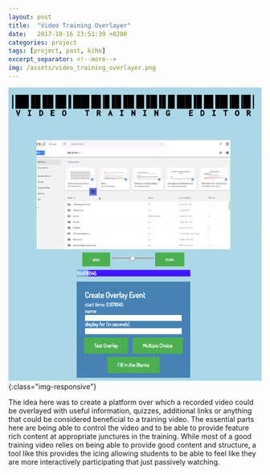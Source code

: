 ```yaml
---
layout: post
title:  "Video Training Overlayer"
date:   2017-10-16 23:51:39 +0200
categories: project
tags: [project, past, kiho]
excerpt_separator: <!--more-->
img: /assets/video_training_overlayer.png
---
```

![VideoTraining](/assets/video_training_overlayer.png){:class="img-responsive"}

The idea here was to create a platform over which a recorded video could be overlayed with useful information, quizzes, additional links or anything that could be considered beneficial to a training video. The essential parts here are being able to control the video and to be able to provide feature rich content at appropriate junctures in the training. While most of a good training video relies on being able to provide good content and structure, a tool like this provides the icing allowing students to be able to feel like they are more interactively participating that just passively watching.


